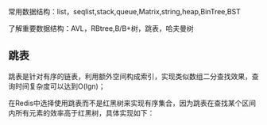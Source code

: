 常用数据结构：list，seqlist,stack,queue,Matrix,string,heap,BinTree,BST

了解重要数据结构：AVL，RBtree,B/B+树，跳表，哈夫曼树

跳表
---
跳表是针对有序的链表，利用额外空间构成索引，实现类似数组二分查找效果，查询时间复杂度可以达到O(lgn)；

在Redis中选择使用跳表而不是红黑树来实现有序集合，因为跳表在查找某个区间内所有元素的效率高于红黑树，具体实现如下：

